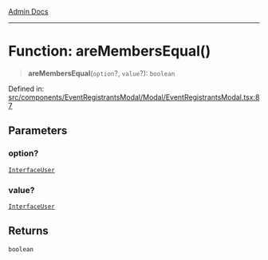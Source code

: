 [Admin Docs](/)

***

# Function: areMembersEqual()

> **areMembersEqual**(`option`?, `value`?): `boolean`

Defined in: [src/components/EventRegistrantsModal/Modal/EventRegistrantsModal.tsx:87](https://github.com/PalisadoesFoundation/talawa-admin/blob/main/src/components/EventRegistrantsModal/Modal/EventRegistrantsModal.tsx#L87)

## Parameters

### option?

[`InterfaceUser`](../../../../../types/User/interface/interfaces/InterfaceUser.md)

### value?

[`InterfaceUser`](../../../../../types/User/interface/interfaces/InterfaceUser.md)

## Returns

`boolean`
